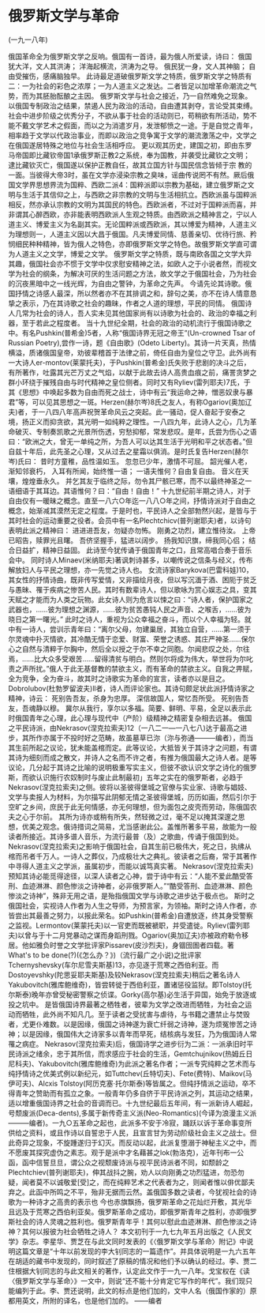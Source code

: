 # 俄罗斯文学与革命

(一九一八年)

俄国革命全为俄罗斯文学之反响。俄国有一首诗，最为俄人所爱读，诗曰：
俄国犹大洋，文人其洪涛；
洋海起横流，洪涛为之导。
俄民犹一身，文人其神脑；
自由受摧伤，感痛脑独早。
此诗最足道破俄罗斯文学之特质，俄罗斯文学之特质有二：一为社会的彩色之浓厚；一为人道主义之发达。二者皆足以加增革命潮流之气势，而为其胚胎酝酿之主因。
俄罗斯文学与社会之接近，乃一自然难免之现象。以俄国专制政治之结果，禁遏人民为政治的活动，自由遭其剥夺，言论受其束缚。社会中进步阶级之优秀分子，不欲从事于社会的活动则已，苟稍欲有所活动，势不能不戴文学艺术之假面，而以之为消遣岁月，发泄郁愤之一途。于是自觉之青年，相率趋于文学以代政治事业，而即以政治之竞争寓于文学的潮流激荡之中，文学之在俄国遂居特殊之地位与社会生活相呼应。
更以观其历史，建国之初，即由东罗马帝国即比藏钦帝国1承俄罗斯正教2之系统，奉为国教，并袭受比藏钦之文明；逮比藏钦灭亡，俄国遂以保护正教自任，故其立国方针与国民信念皆倾于宗
教的一面。当彼得大帝3时，虽在文学亦浸染宗教之臭味，谣曲传说罔不有然。厥后俄国文学界思想界流为国粹、西欧二派4：国粹派即以宗教为基础，建立俄罗斯之文明与生活于其信仰之上，与西欧之非宗教的文明与生活相抗立。西欧派虽与国粹派相反，然亦承认宗教的文明为其国民的特色。西欧派者，不过对于国粹派而喜，并非谓其心醉西欧，亦非能表明西欧派人生观之特质。由西欧派之精神言之，宁以人道主义、博爱主义为名副其实。无论国粹派或西欧派，其以博爱为精神，人道主义为理想则一，人道主义因以大昌于俄国。凡夫博爱同情、慈善亲切、优待行旅、矜悯细民种种精神，皆为俄人之特色，亦即俄罗斯文学之特色。故俄罗斯文学直可谓为人道主义之文学，博爱之文学。
俄罗斯文学之特质，既与南欧各国之文学大异其趣，俄国社会亦不惯于文学中仅求慰安精神之法，如欧人之于小说者然，而视文学为社会的纲条，为解决可厌的生活问题之方法，故文学之于俄国社会，乃为社会的沉夜黑暗中之一线光辉，为自由之警钟，为革命之先声。
今请先论其诗歌。俄国抒情之诗感人最深，所以然者亦不在其排调之和，辞句之美，亦不在诗人情意恳挚之表示，乃在其诗歌之社会的趣昧，作者之人道的理想，平民的同情。
俄国诗人几常为社会的诗人，吾人实未见其他国家尚有以诗歌为社会的、政治的幸福之利器，至于若此之程度者。
当十九世纪全期，社会的政治的动机流行于俄国诗歌之中。有名Pushkin(普希金)5者，人称“俄国诗界无冠之帝王”(Un-crowned Tsar of Russian Poetry),尝作一诗，题《自由歌》(Odeto Liberty)。其诗一片天真，热情横溢，质诸俄国皇帝，劝彼辈稽首于法律之前，倚任自由为皇位之守卫。此外尚有一大诗人er-montov(莱蒙托夫)，于Pushkin(普希金)氏失败于悲剧的决斗之后，有所著作，吐露其光芒万丈之气焰，以献于此故去诗人高贵血痕之前，痛詈贪梦之群小环绕于摧残自由与时代精神之皇位侧者。同时又有Ryliev(雷列耶夫)7氏，于其《思想》中唤起多数为自由而死之战士，诗中有云“我运命之神，憎恶奴隶与暴君”等，可以见其思想之一斑。Herzen(赫尔岑)8氏之友人，有称Ogariov(奥加辽夫)者，于一八四八年高声祝贺革命风云之突起。此一骚动，促人奋起于安泰之境，扬正义而抑贪欲，其光明一如纯粹之理性。一八四九年，此诗人之心，几为革命破灭、专制奏凯歌之光景所伤透，穷愁抑郁，常发悲叹。是年，氏尝为伤心之语曰：“欧洲之大，曾无一单纯之所，为吾人可以达其生活于光明和平之状态者。”但自兹十年后，此先圣之心理，又从过去之星霜以俱消。是时氏复告Herzen(赫尔岑)氏曰：
昔时方童稚，品性温如玉。
忽忽已少年，激情不可屈。
韶光催人老，渐知邻衰朽，
入耳有所闻，始终惟一语；
一语夫惟何？自由复自由。
音义在天壤，煌煌垂永久。
并乞其友于临终之际，勿令其尸骸已寒，而不以最终神圣之一语细语于其耳边。其语惟何？曰：“自由！自由！”
十九世纪前半期之诗人，对于自由仅有一暖昧之概念。直至一八六○年迄一八八○年之间，抒情诗派对于自由之概念，始渐减其漠然无定之程度。于是时也，平民诗人之全部勃然兴起，是皆与于其时社会的运动重要之役者。会员中有一名Plechtchicv(普列谢耶夫)者，以诗句表明此派之精神曰：
进进进吾友，勿疑亦勿怖。
刚勇之功烈，建立惟待汝。
上帝已昭告，赎罪光且曙。
吾侪坚握手，猛进以阔步。
扬我知识旗，缔我同心侣；
结合日益扩，精神日益固。
此诗至今犹传诵于俄国青年之口，且常高唱合奏于音乐会中。
同时诗人Minaev(米纳耶夫)著讽刺诗甚多，以嘲传说之信条与经义，传布解放妇人与平民之理想，亦一先觉之诗人也。
女流诗家Barykova(巴雷科娃)10，其女性的抒情诗曲，既非传写爱情，又非描绘月夜，但以写沉湎于酒、困阨于贫乏与愚昧、罹于疾病之惨苦人民。其时有数辈诗人，但以歌咏为赏心娱志之具，变其天赋之才能而为人类之玩物。此女诗人则为危言以悚之曰：“诗人者，保护国家之武器也，……彼为理想之渊源，……彼为贫苦愚钝人民之声音、之喉舌，……彼为晓日之第一曙光。”
此时之诗人，重视为公众幸福之奋斗，而以个人幸福为轻。就中有一诗人，尝训示青年曰：“离尔父母，勿建巢居，其独立自营，……第一须于尔灵魂中扑灭情欲，其冷酷无情于恋爱、财富、荣誉之诱惑、其庄严神圣……保尔心之自然与清粹于尔胸中，然后全以授之于尔不幸之同胞。尔闻悲叹之处，尔往焉，……比大众多受艰苦……留得清贫与明白。然则尔将成为伟大，举世将为尔叱责之声所扰。”俄人于此无基督教的禁欲主义，而有革命的禁欲主义。自我之畀赋，全为竞争，全为奋斗，故其时之诗歌实为革命的宣言，读者亦以是目之。Dobrolubov(杜勃罗留波夫)ll者，诗人而评论家也。其诗句颇足状此派抒情诗家之精神，诗云：
死别告吾友，杀身为忠厚。
深信故国人，常忆吾所受。
死别告吾友，吾魂静以穆。
冀尔从我行，享尔以多福。简要、鲜明、平易，全足以表示此时俄国青年之心理，此心理与现代中（产阶）级精神之精密复杂相去远甚。
俄国之平民诗派，由Nekrasov(涅克拉索夫)12（一八二一—一八七八)达于最高之进步，其所作亦属于不投时好之范畴，故虽墓草已沵（沵与弥通———编者），而当其生前所起之议论，犹未能盖棺而定。此等议论，大抵皆关于其诗才之问题，有谓其诗为细刻而成之散文，并诗人之名而不许之者，有推为俄国最大之诗人者。是等议论，几分起于其诗之比喻的说明极重写实主义，但彼不欲认识文学之诗化的俄罗斯，而欲认识施行农奴制时与废止此制最初」五年之实在的俄罗斯者，必趋于Nekrasov(涅克拉索夫)之侧。彼将以圣彼得堡城之官僚与实业家、诗歌与娼妓、文学与卖报人为材料，为尔描写此阴郁无情之圣彼得堡城，历历如画，然后引尔于空旷之乡间，庶民于此无何情感，亦无何理想，但为面包之皮壳而劳动，陈俄国农夫之心于尔前。
其所为诗亦或稍有所失，然轻微之过，毫不足以掩其深邃之思想，优美之观念。俄诗措词之简易，尤当感谢此公。盖惟所著多平易，故能为一般读者所接近。其诗多谱人音乐，为流行最普（及）之歌曲，传诵于俄国到处。
Nekrasov(涅克拉索夫)之影响于俄国社会，自其生前已极伟大，死之日，执绋从棺而吊者千万人。一诗人之葬仪，乃成极壮大之典礼。彼读者之后裔，常于其著作中寻得人道主义之学派，虽属初步，而能以诚笃真实著。
Nekrasov(涅克拉索夫)预知其诗必能觅得途径，以深人读者之心神，尝于诗中有云：“人能不爱此酷受答刑、血迹淋淋、颜色惨淡之诗神者，必非俄罗斯人。”“酷受答刑、血迹淋淋、颜色惨淡之诗神”，殊非无用之语，是殆指俄国文学与诗歌之进步达于极点也。
斯时之俄国社会，实视诗人作者为人生之导师，为预言家，为领袖。斯时之诗人作者，亦皆尝出其最善之努力，以报此荣名。如Pushkin(普希金)自遭放逐，终其身受警察之监视。Lermontov(莱蒙托夫)以一官吏而既被褫职，并受遣徙。Ryliev(雷列耶夫)以曾与于十二月党暴动之谋而身蹈刑戮。Ogariov(奥加辽夫)亦被政府勒令移居。他如雅负时誉之文学批评家Pissarev(皮沙烈夫)，身锢囹圄者四载。著What's to be done(?)(《怎么办？》)（流行最广之小说)之批评家Tchernyshevsky(车尔尼雪夫斯基)13，亦见逐于荒寒之西伯利亚。而Dostoyevshky(陀思妥耶夫斯基)及较Nekrasov(涅克拉索夫)稍后之著名诗人Yakubovitch(雅库鲍维奇)，皆尝转徙于西伯利亚，置诸惩役监狱。即Tolstoy(托尔斯泰)晚年亦曾受秘密警察之侦谍。Gorky(高尔基)必生活于异国，始免于放逐或投之坑中。
是皆俄国诗界最著之栖牲者，彼辈为文学之改进而牺牲，为社会之运动而牺牲，此外尚不知凡几。至于读者之受扰害与虐待，与书籍之遭禁止与焚毁者，尤更仆难数。以是因缘，俄国之诗神遂为衰亡纤弱之诗神，遂为烦冤惨苦之诗神；以是因缘，俄国伟大之诗家多以青年而早死，结核病与发狂，乃为俄国诗人常罹之病症。
Nekrasov(涅克拉索夫)后，俄国诗学之进步衍为二派：一派承旧时平民诗派之绪余，忠于其所信，而求感应于社会的生活，Gemtchujnikov(热姆丘日尼科夫)、Yakubovitch(雅库鲍维奇)为此派之著名作者；一派专究纯粹之艺术而与纯抒情诗之优美式例以新纪元，如Tuttchev(丘特切夫)、Fete(费特)、Maikov(马伊可夫)、Alcxis Tolstoy(阿历克塞·托尔斯泰)等皆属之。但纯抒情派之运动，卒不得青年之赞助而有孤立之象。一般青年仍多自侪于平民诗派之列，其运动之结果，适以增重俄国诗界之社会的音调而已。十九世纪最后五年间，有一派新诗人崛起，号颓废派(Deca-dents),多属于新传奇主义派(Neo-Romantics)(今译为浪漫主义派———编者)。一九○五革命之起也，此派多不安于冷寂，踊跃以诉于革命事变所供给之资料，或且作诗以自誓忠于人民，且宣言甘为劳动阶级社会主义之战士。但此奇异之现象，不旋踵遂归于幻灭。而反动以起，此派复堕溺于神秘主义之中，而不愿废其探究虚伪之素志。观于是派中才名藉甚之lok(勃洛克)，近年刊布一公函，函中信誓旦旦，谓公众之视颓废诗派与视平民诗派者不同，如颓龄之Plechtchiev(普列谢耶夫)，伸其战抖之腕，劝人以向刚勇之功烈猛进，勿恐勿疑，闻者莫不以诚敬爱[受]之，而在纯粹艺术之代表者为之，则闻者惟以俳优鄙夫弃之。此函中所鸣之不平，殆非无据而云然。盖俄国多数之读者，今犹视社会的诗歌为一种诗才之高贵的表示也
今也赤旗飘扬，俄罗斯革命之花灿烂开敷，其光华且远及于荒寒之西伯利亚矣。俄罗斯革命之成功，即俄罗斯青年之胜利，亦即俄罗斯社会的诗人灵魂之胜利也。俄罗斯青年乎！其何以慰此血迹淋淋、颜色惨淡之诗神？其何以报彼为社会牺牲之诗人？
本文初刊于一九七九年五月出版之《人民文学》杂志。李星华、贾芝在与此文同时发表的《〈俄罗斯文学与革命〉附记》中说明这篇文章是“十年以前发现的李大钊同志的一篇遗作”。并具体说明是一九六五年在胡适的藏书中发现的，同时叙述了原稿的情况和他们予以确认的经过。李、贾二住根据大钊同志的与此文相关的著作，认定此文作于一九一八年。戈宝权在《读〈俄罗斯文学与革命〉》一文中，则说“还不能十分肯定它写作的年代”。我们现只能编列于此。李、贾还说明，此文的标点是他们加的，文中人名（俄国作家的）原都用英文，所附的译名，也是他们加的。
——编者

